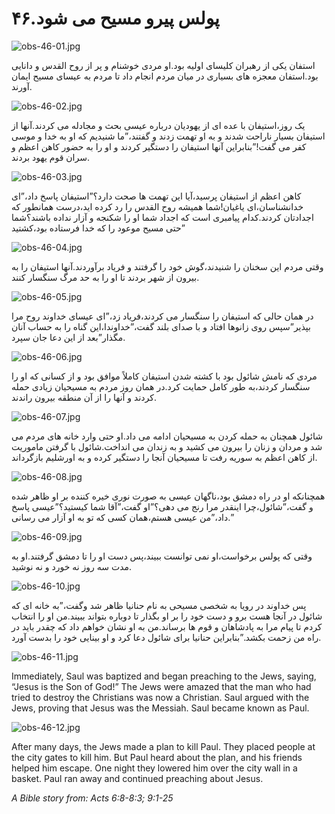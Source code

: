۴۶.پولس پیرو مسیح می شود
========================

![obs-46-01.jpg](/var/www/vhosts/door43.org/httpdocs/data/gitrepo/media/en/obs/obs-46-01.jpg "obs-46-01.jpg")

استفان یکی از رهبران کلیسای اولیه بود.او مردی خوشنام و پر از روح القدس و
دانایی بود.استفان معجزه های بسیاری در میان مردم انجام داد تا مردم به
عیسای مسیح ایمان آورند.

![obs-46-02.jpg](/var/www/vhosts/door43.org/httpdocs/data/gitrepo/media/en/obs/obs-46-02.jpg "obs-46-02.jpg")

یک روز،استیفان با عده ای از یهودیان درباره عیسی بحث و مجادله می
کردند.آنها از استیفان بسیار ناراحت شدند و به او تهمت زدند و گفتند،”ما
شنیدیم که او به خدا و موسی کفر می گفت!”بنابراین آنها استیفان را دستگیر
کردند و او را به حضور کاهن اعظم و سران قوم یهود بردند.

![obs-46-03.jpg](/var/www/vhosts/door43.org/httpdocs/data/gitrepo/media/en/obs/obs-46-03.jpg "obs-46-03.jpg")

کاهن اعظم از استیفان پرسید،آیا این تهمت ها صحت دارد؟”استیفان پاسخ
داد،”ای خدانشناسان،ای یاغیان!شما همیشه روح القدس را رد کرده اید،درست
همانطور که اجدادتان کردند.کدام پیامبری است که اجداد شما او را شکنجه و
آزار نداده باشند؟شما حتی مسیح موعود را که خدا فرستاده بود،کشتید”

![obs-46-04.jpg](/var/www/vhosts/door43.org/httpdocs/data/gitrepo/media/en/obs/obs-46-04.jpg "obs-46-04.jpg")

وقتی مردم این سخنان را شنیدند،گوش خود را گرفتند و فریاد برآوردند.آنها
استیفان را به بیرون از شهر بردند تا او را به حد مرگ سنگسار کنند.

![obs-46-05.jpg](/var/www/vhosts/door43.org/httpdocs/data/gitrepo/media/en/obs/obs-46-05.jpg "obs-46-05.jpg")

در همان حالی که استیفان را سنگسار می کردند،فریاد زد،”ای عیسای خداوند روح
مرا بپذیر”سپس روی زانوها افتاد و با صدای بلند گفت،”خداوندا،این گناه را
به حساب آنان مگذار”بعد از این دعا جان سپرد.

![obs-46-06.jpg](/var/www/vhosts/door43.org/httpdocs/data/gitrepo/media/en/obs/obs-46-06.jpg "obs-46-06.jpg")

مردی که نامش شائول بود با کشته شدن استیفان کاملاً موافق بود و از کسانی
که او را سنگسار کردند،به طور کامل حمایت کرد.در همان روز مردم به مسیحیان
زیادی حمله کردند و آنها را از آن منطقه بیرون راندند.

![obs-46-07.jpg](/var/www/vhosts/door43.org/httpdocs/data/gitrepo/media/en/obs/obs-46-07.jpg "obs-46-07.jpg")

شائول همچنان به حمله کردن به مسیحیان ادامه می داد.او حتی وارد خانه های
مردم می شد و مردان و زنان را بیرون می کشید و به زندان می انداخت.شائول با
گرفتن ماموریت از کاهن اعظم به سوریه رفت تا مسیحیان آنجا را دستگیر کرده و
به اورشلیم بازگرداند.

![obs-46-08.jpg](/var/www/vhosts/door43.org/httpdocs/data/gitrepo/media/en/obs/obs-46-08.jpg "obs-46-08.jpg")

همچنانکه او در راه دمشق بود،ناگهان عیسی به صورت نوری خیره کننده بر او
ظاهر شده و گفت،”شائول،چرا اینقدر مرا رنج می دهی؟”او گفت،”آقا شما
کیستید؟”عیسی پاسخ داد،”من عیسی هستم،همان کسی که تو به او آزار می رسانی.”

![obs-46-09.jpg](/var/www/vhosts/door43.org/httpdocs/data/gitrepo/media/en/obs/obs-46-09.jpg "obs-46-09.jpg")

وقتی که پولس برخواست،او نمی توانست ببیند،پس دست او را تا دمشق گرفتند.او
به مدت سه روز نه خورد و نه نوشید.

![obs-46-10.jpg](/var/www/vhosts/door43.org/httpdocs/data/gitrepo/media/en/obs/obs-46-10.jpg "obs-46-10.jpg")

پس خداوند در رویا به شخصی مسیحی به نام حنانیا ظاهر شد وگفت،”به خانه ای
که شائول در آنجا هست برو و دست خود را بر او بگذار تا دوباره بتواند
ببیند.من او را انتخاب کردم تا پیام مرا به پادشاهان و قوم ها برساند.من به
او نشان خواهم داد که چقدر باید در راه من زحمت بکشد.”بنابراین حنانیا برای
شائول دعا کرد و او بینایی خود را بدست آورد.

![obs-46-11.jpg](/var/www/vhosts/door43.org/httpdocs/data/gitrepo/media/en/obs/obs-46-11.jpg "obs-46-11.jpg")

Immediately, Saul was baptized and began preaching to the Jews, saying,
“Jesus is the Son of God!” The Jews were amazed that the man who had
tried to destroy the Christians was now a Christian. Saul argued with
the Jews, proving that Jesus was the Messiah. Saul became known as Paul.

![obs-46-12.jpg](/var/www/vhosts/door43.org/httpdocs/data/gitrepo/media/en/obs/obs-46-12.jpg "obs-46-12.jpg")

After many days, the Jews made a plan to kill Paul. They placed people
at the city gates to kill him. But Paul heard about the plan, and his
friends helped him escape. One night they lowered him over the city wall
in a basket. Paul ran away and continued preaching about Jesus.

*A Bible story from: Acts 6:8-8:3; 9:1-25*
